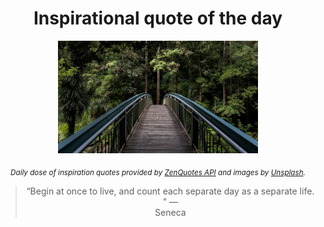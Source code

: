 
<div align="center">

# Inspirational quote of the day

<img src="./data/photo.jpeg" alt="Beautiful nature photo" width="320" height="180">

<sub><i>Daily dose of inspiration quotes provided by [ZenQuotes API](https://zenquotes.io/) and images by [Unsplash](https://unsplash.com/).</i></sub>


<blockquote>&ldquo;Begin at once to live, and count each separate day as a separate life.  &rdquo; &mdash; <footer>Seneca</footer></blockquote>

</div>
